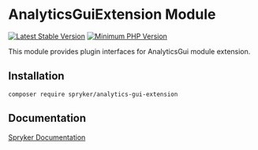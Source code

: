 # AnalyticsGuiExtension Module
[![Latest Stable Version](https://poser.pugx.org/spryker/analytics-gui-extension/v/stable.svg)](https://packagist.org/packages/spryker/analytics-gui-extension)
[![Minimum PHP Version](https://img.shields.io/badge/php-%3E%3D%208.2-8892BF.svg)](https://php.net/)

This module provides plugin interfaces for AnalyticsGui module extension.

## Installation

```
composer require spryker/analytics-gui-extension
```

## Documentation

[Spryker Documentation](https://docs.spryker.com)
